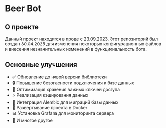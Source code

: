 # Beer Bot

## О проекте
Данный проект находится в проде с 23.09.2023.
Этот репозиторий был создан 30.04.2025 для изменения некоторых конфигурационных файлов и внесения незначительных изменений в функциональность бота.

## Основные улучшения
- ✅ Обновление до новой версии библиотеки
- 🔒 Повышение безопасности подключения к базе данных
- 🔑 Оптимизация хранения важных ключей доступа
- ⚡ Реализация кэширования данных
- 🔄 Интеграция Alembic для миграций базы данных
- 🐳 Развертывание проекта в Docker
- 📊 Установка Grafana для мониторинга сервера
- 🚀 И многое другое